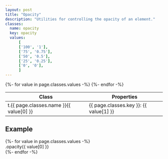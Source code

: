 ```yaml
---
layout: post
title: "Opacity"
description: "Utilities for controlling the opacity of an element."
classes:
  name: opacity
  key: opacity
  values: 
      [
      ['100', '1'],
      ['75', '0.75'],
      ['50', '0.5'],
      ['25', '0.25'],
      ['0', '0'],
      ]
---
```


<div class="mt-0 border-t border-b border-gray-300 overflow-hidden relative">
<div class="lg:max-h-sm overflow-y-auto scrollbar-w-2 scrollbar-track-gray-lighter scrollbar-thumb-rounded scrollbar-thumb-gray scrolling-touch">
<table class="w-full text-left table-collapse mb-0">
    <thead>
    <tr>
    <th class="text-sm font-semibold text-gray-700 p-2 bg-gray-100">Class</th>
    <th class="text-sm font-semibold text-gray-700 p-2 bg-gray-100">Properties</th>
    </tr>
    </thead>
    <tbody class="align-baseline">
    {%- for value in page.classes.values -%}
        <tr>
        <td class="p-2 border-t border-gray-300 font-mono text-xs text-purple-700 whitespace-no-wrap"><span class="rnt-object">t</span>.{{ page.classes.name }}{{ value[0] }}</td>
        <td class="p-2 border-t border-gray-300 font-mono text-xs text-blue-700 whitespace-pre">{{ page.classes.key }}: {{ value[1] }}</td>
        </tr>
    {%- endfor -%}
    </tbody>
</table>
</div>
</div>

## Example

<div class="flex -mx-2 my-4">
    {%- for value in page.classes.values -%}
        <div class="text-sm flex-1 text-gray-700 text-center bg-gray-400 px-4 py-2 mx-2 opacity-{{ value[0] }}">.opacity{{ value[0] }}</div>
    {%- endfor -%}
</div>
